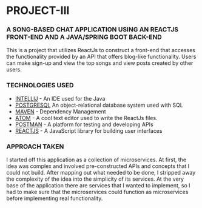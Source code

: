 # PROJECT-III
### A SONG-BASED CHAT APPLICATION USING AN REACTJS FRONT-END AND A JAVA/SPRING BOOT BACK-END

This is a project that utilizes ReactJs to construct a front-end that accesses the functionality provided by an API that offers blog-like functionality. Users can make sign-up and view the top songs and view posts created by other users.


### TECHNOLOGIES USED
* [INTELLIJ](https://www.jetbrains.com/idea/) - An IDE used for the Java
* [POSTGRESQL](https://www.postgresql.org) An object-relational database system used with SQL
* [MAVEN](https://maven.apache.org/) - Dependency Management 
* [ATOM](https://atom.io) - A cool text editor used to write the ReactJs files.
* [POSTMAN](https://www.getpostman.com) - A platform for testing and developing APIs
* [REACTJS](https://reactjs.org/) - A JavaScript library for building user interfaces

### APPROACH TAKEN
I started off this application as a collection of microservices. At first, the idea was complex and involved pre-constructed APIs and concepts that I could not build. After mapping out what needed to be done, I stripped away the complexity of the idea into the simplicity of its services. At the very base of the application there are services that I wanted to implement, so I had to make sure that the microservices could function as microservices before implementing real functionality.



